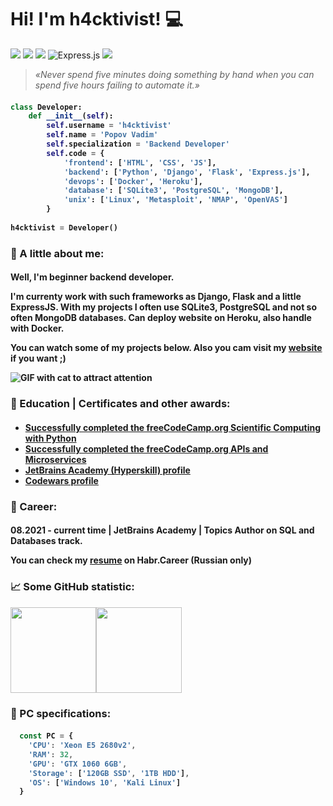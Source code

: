 # Hi! I'm h4cktivist! :computer:


![](https://camo.githubusercontent.com/9dbab015253bcd1874aa70e86eb8d6931fd0bff0295a3ef44ef9558e116717f0/68747470733a2f2f696d672e736869656c64732e696f2f62616467652f2d4769742d4630353033323f6c6f676f3d476974267374796c653d666f722d7468652d6261646765266c6f676f436f6c6f723d7768697465)
![](https://camo.githubusercontent.com/9dba3de3e1f156e64977675a58069488ee4550ad887bbd56283ec3fa1dc45c57/68747470733a2f2f696d672e736869656c64732e696f2f62616467652f2d666c61736b2d3030303030303f6c6f676f3d466c61736b267374796c653d666f722d7468652d6261646765266c6f676f436f6c6f723d7768697465)
![](https://camo.githubusercontent.com/5ebc8bbbe9179d0121ed4e660ca60fd4e8e90e4d6ff1a44ca81ab8e6d915ca96/68747470733a2f2f696d672e736869656c64732e696f2f62616467652f2d446a616e676f2d3039324532303f6c6f676f3d446a616e676f267374796c653d666f722d7468652d6261646765266c6f676f436f6c6f723d7768697465)
<img alt="Express.js" src="https://img.shields.io/badge/express.js-%23404d59.svg?style=for-the-badge&logo=express&logoColor=%2361DAFB"/>
![](https://camo.githubusercontent.com/d40d6f0509d60cce1c08408421569b50557015f8490aea945dd26ca496b96bd9/68747470733a2f2f696d672e736869656c64732e696f2f62616467652f2d4c696e75782d4643433632343f6c6f676f3d4c696e7578267374796c653d666f722d7468652d6261646765266c6f676f436f6c6f723d626c61636b)

> <em>«Never spend five minutes doing something by hand when you can spend five hours failing to automate it.»</em>

<h4>
  
```python
class Developer:
    def __init__(self):
        self.username = 'h4cktivist'
        self.name = 'Popov Vadim'
        self.specialization = 'Backend Developer'
        self.code = {
            'frontend': ['HTML', 'CSS', 'JS'],
            'backend': ['Python', 'Django', 'Flask', 'Express.js'],
            'devops': ['Docker', 'Heroku'],
            'database': ['SQLite3', 'PostgreSQL', 'MongoDB'],
            'unix': ['Linux', 'Metasploit', 'NMAP', 'OpenVAS']
        }
        
h4cktivist = Developer()
```


### :man: A little about me:

<h4>

Well, I'm beginner backend developer.

I'm currenty work with such frameworks as Django, Flask and a little ExpressJS. With my projects I often use SQLite3, PostgreSQL and not so often MongoDB databases. Can deploy website on Heroku, also handle with Docker.

You can watch some of my projects below. Also you cam visit my [website](https://h4cktivist.herokuapp.com/) if you want ;)

![GIF with cat to attract attention](https://media.giphy.com/media/LmNwrBhejkK9EFP504/giphy.gif)

</h4>
  
  
### :open_file_folder: Education | Certificates and other awards:

<h4>
  
- [Successfully completed the freeCodeCamp.org
Scientific Computing with Python](https://www.freecodecamp.org/certification/h4cktivist/scientific-computing-with-python-v7)
- [Successfully completed the freeCodeCamp.org APIs and Microservices](https://www.freecodecamp.org/certification/h4cktivist/apis-and-microservices)
- [JetBrains Academy (Hyperskill) profile](https://hyperskill.org/profile/79648941)
- [Codewars profile](https://www.codewars.com/users/h4cktivist)
  
</h4>

  
### :office: Career:
<h4>

08.2021 - current time | JetBrains Academy | Topics Author on SQL and Databases track.
  
You can check my [resume](https://career.habr.com/h4cktivist) on Habr.Career (Russian only)
  
</h4>

  
### :chart_with_upwards_trend: Some GitHub statistic:

<img height="137px" src="https://github-readme-stats.vercel.app/api?username=h4cktivist&hide_title=true&hide_border=true&show_icons=true&include_all_commits=true&&count_private=true&line_height=21&theme=dark" /><img height="137px" src="https://github-readme-stats.vercel.app/api/top-langs/?username=h4cktivist&hide_title=true&hide=html,css,scss&hide_border=true&layout=compact&theme=dark" />


### :wrench: PC specifications:

<h4>
  
```js
  const PC = {
    'CPU': 'Xeon E5 2680v2',
    'RAM': 32,
    'GPU': 'GTX 1060 6GB',
    'Storage': ['120GB SSD', '1TB HDD'],
    'OS': ['Windows 10', 'Kali Linux']
  }
```
</h4>
